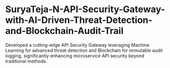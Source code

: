 # SuryaTeja-N-API-Security-Gateway-with-AI-Driven-Threat-Detection-and-Blockchain-Audit-Trail
Developed a cutting-edge API Security Gateway leveraging Machine Learning for advanced threat detection and Blockchain for immutable audit logging, significantly enhancing microservice API security beyond traditional methods.
